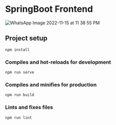 # SpringBoot Frontend

![WhatsApp Image 2022-11-15 at 11 38 55 PM](https://user-images.githubusercontent.com/17174907/204543640-ddcf13bc-f936-40b6-b62c-41c98b75a92f.jpeg)

## Project setup

```
npm install
```

### Compiles and hot-reloads for development

```
npm run serve
```

### Compiles and minifies for production

```
npm run build
```

### Lints and fixes files

```
npm run lint
```
